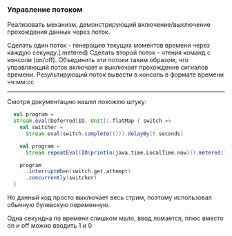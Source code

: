 ### Управление потоком
Реализовать механизм, демонстрирующий включение/выключение прохождения данных через поток.

Сделать один поток - генерацию текущих моментов времени через каждую секунду.(.metered)
Сделать второй поток - чтения команд с консоли (on/off).
Объединить эти потоки таким образом, что управляющий поток включает и выключает прохождение сигналов времени.
Результирующий поток вывести в консоль в формате времени чч:мм:сс

---
Смотря документацию нашел похожею штуку:
```scala
  val program =
  Stream.eval(Deferred[IO, Unit]).flatMap { switch =>
    val switcher =
      Stream.eval(switch.complete(())).delayBy(5.seconds)

    val program =
      Stream.repeatEval(IO(println(java.time.LocalTime.now))).metered(1.second)

    program
      .interruptWhen(switch.get.attempt)
      .concurrently(switcher)
  }
```
Но данный код просто выключает весь стрим, поэтому использовал обычную булевскую переменную.

Одна секундна по времени слишком мало, ввод ломается, плюс вместо on и off можно вводить 1 и 0
